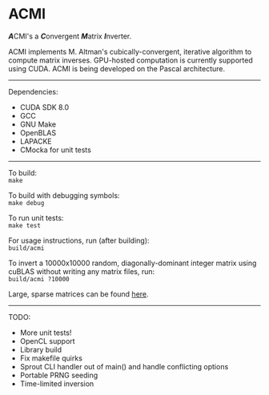 # ACMI
***A***CMI's a ***C***onvergent ***M***atrix ***I***nverter.

ACMI implements M. Altman's cubically-convergent, iterative algorithm to compute
matrix inverses. GPU-hosted computation is currently supported using CUDA. ACMI
is being developed on the Pascal architecture.

---

Dependencies:
  * CUDA SDK 8.0
  * GCC
  * GNU Make
  * OpenBLAS
  * LAPACKE
  * CMocka for unit tests

---

To build:  
`make`

To build with debugging symbols:  
`make debug`

To run unit tests:  
`make test`

For usage instructions, run (after building):  
`build/acmi`

To invert a 10000x10000 random, diagonally-dominant integer matrix using cuBLAS
without writing any matrix files, run:  
`build/acmi ?10000`

Large, sparse matrices can be found [here](
https://www.cise.ufl.edu/research/sparse/matrices/
"The UF Sparse Matrix Collection"
).

---

TODO:
  * More unit tests!
  * OpenCL support
  * Library build
  * Fix makefile quirks
  * Sprout CLI handler out of main() and handle conflicting options
  * Portable PRNG seeding
  * Time-limited inversion
